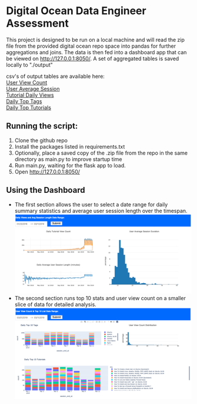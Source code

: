 # Digital Ocean Data Engineer Assessment

This project is designed to be run on a local machine and will read the zip file from the provided digital ocean repo 
space into pandas for further aggregations and joins. The data is then fed into a dashboard app that can be viewed on 
http://127.0.0.1:8050/. A set of aggregated tables is saved locally to "./output"


csv's of output tables are available here:  
[User View Count](https://hireethanking.nyc3.digitaloceanspaces.com/digital_ocean/user_view_count_2019-03-01_2019-03-12.csv)  
[User Average Session](https://hireethanking.nyc3.digitaloceanspaces.com/digital_ocean/user_avg_session_2018-01-23_2019-03-12.csv)  
[Tutorial Daily Views](https://hireethanking.nyc3.digitaloceanspaces.com/digital_ocean/tutorial_daily_views_2018-01-23_2019-03-12.csv)  
[Daily Top Tags](https://hireethanking.nyc3.digitaloceanspaces.com/digital_ocean/daily_top_tags_2019-03-01_2019-03-12.csv)  
[Daily Top Tutorials](https://hireethanking.nyc3.digitaloceanspaces.com/digital_ocean/daily_top_tutorials_2019-03-01_2019-03-12.csv)  


## Running the script:
1. Clone the github repo
2. Install the packages listed in requirements.txt
3. Optionally, place a saved copy of the .zip file from the repo in the same directory as main.py to improve startup time
4. Run main.py, waiting for the flask app to load.
5. Open http://127.0.0.1:8050/

## Using the Dashboard
- The first section allows the user to select a date range for daily summary statistics and average user session length 
over the timespan.
![Dashboard_1](./images/dashboard1.png)
- The second section runs top 10 stats and user view count on a smaller slice of data for detailed analysis.
![Dashboard_2](./images/dashboard2.png)
